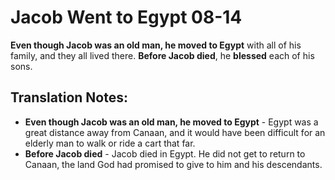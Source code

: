 Jacob Went to Egypt 08-14
===========================


**Even though Jacob was an old man, he moved to Egypt** with all of his
family, and they all lived there. **Before Jacob died**, he **blessed**
each of his sons.

Translation Notes:
------------------

-   **Even though Jacob was an old man, he moved to Egypt** - Egypt was
    a great distance away from Canaan, and it would have been difficult
    for an elderly man to walk or ride a cart that far.
-   **Before Jacob died** - Jacob died in Egypt. He did not get to
    return to Canaan, the land God had promised to give to him and
    his descendants.

